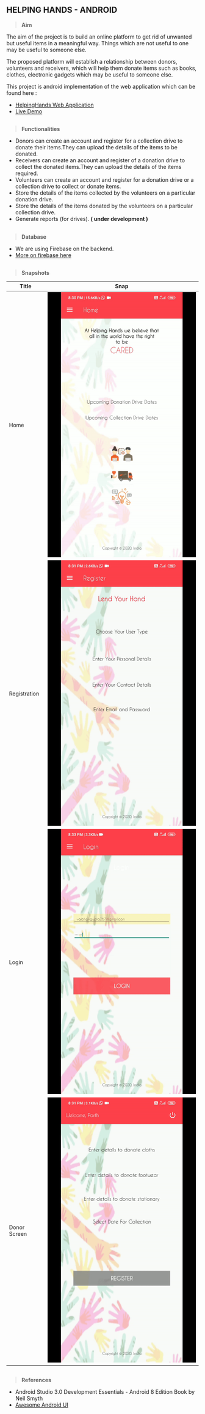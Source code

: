 ## HELPING HANDS - ANDROID

> **Aim**

The aim of the project is to build an online platform to get rid of unwanted but useful items in a meaningful way. 
Things which are not useful to one may be useful to someone else.

The proposed platform will establish a relationship between donors, volunteers and receivers, 
which will help them donate items such as books, clothes, electronic gadgets which may be useful to someone else.

This project is android implementation of the web application which can be found here :

* [HelpingHands Web Application](https://github.com/parthbhide/helpinghands)
* [Live Demo](http://lendyourhand.herokuapp.com/)

##
##

> **Functionalities**

* Donors can create an account and register for a collection drive to donate their items.They can upload the details of the items to be donated.
* Receivers can create an account and register of a donation drive to collect the donated items.They can upload the details of the items required.
* Volunteers can create an account and register for a donation drive  or a collection drive to collect or donate items.
* Store the details of the items collected by the volunteers on a particular donation drive.
* Store the details of the items donated by the volunteers on a particular collection drive.
* Generate reports (for drives).  **( under development )**

##
##

> **Database**

* We are using Firebase on the backend.
* [More on firebase here](https://firebase.google.com/)

##
##

> **Snapshots**

Title | Snap
------------ | -------------
Home | ![Home](/snaps/ezgif.com-gif-maker(1).gif)
Registration | ![Registration]( /snaps/ezgif.com-gif-maker(2).gif )
Login | ![Login](/snaps/ezgif.com-gif-maker(4).gif)
Donor Screen | ![Donor Screen](/snaps/ezgif.com-gif-maker(3).gif)

##
##

> **References**

* Android Studio 3.0 Development Essentials - Android 8 Edition Book by Neil Smyth
* [Awesome Android UI](https://github.com/parthbhide/awesome-android-ui)
